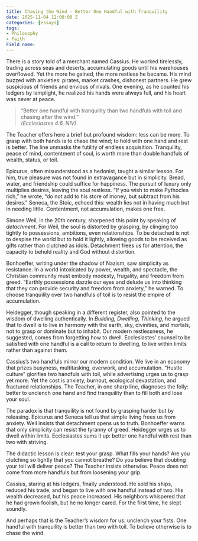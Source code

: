 ```yaml
---
title: Chasing the Wind - Better One Handful with Tranquility  
date: 2025-11-04 12:00:00 Z
categories: [essays]
tags:
- Philosophy
- Faith
Field name: 
---
```

There is a story told of a merchant named Cassius. He worked tirelessly, trading across seas and deserts, accumulating goods until his warehouses overflowed. Yet the more he gained, the more restless he became. His mind buzzed with anxieties: pirates, market crashes, dishonest partners. He grew suspicious of friends and envious of rivals. One evening, as he counted his ledgers by lamplight, he realized his hands were always full, and his heart was never at peace.  

> “Better one handful with tranquility than two handfuls with toil and chasing after the wind.”  
> *(Ecclesiastes 4:6, NIV)*  

The Teacher offers here a brief but profound wisdom: less can be more. To grasp with both hands is to chase the wind; to hold with one hand and rest is better. The line unmasks the futility of endless acquisition. Tranquility, peace of mind, contentment of soul, is worth more than double handfuls of wealth, status, or toil.  

Epicurus, often misunderstood as a hedonist, taught a similar lesson. For him, true pleasure was not found in extravagance but in simplicity. Bread, water, and friendship could suffice for happiness. The pursuit of luxury only multiplies desires, leaving the soul restless. “If you wish to make Pythocles rich,” he wrote, “do not add to his store of money, but subtract from his desires.” Seneca, the Stoic, echoed this: wealth lies not in having much but in needing little. Contentment, not accumulation, makes one free.  

Simone Weil, in the 20th century, sharpened this point by speaking of *detachment*. For Weil, the soul is distorted by grasping, by clinging too tightly to possessions, ambitions, even relationships. To be detached is not to despise the world but to hold it lightly, allowing goods to be received as gifts rather than clutched as idols. Detachment frees us for attention, the capacity to behold reality and God without distortion.  

Bonhoeffer, writing under the shadow of Nazism, saw simplicity as resistance. In a world intoxicated by power, wealth, and spectacle, the Christian community must embody modesty, frugality, and freedom from greed. “Earthly possessions dazzle our eyes and delude us into thinking that they can provide security and freedom from anxiety,” he warned. To choose tranquility over two handfuls of toil is to resist the empire of accumulation.  

Heidegger, though speaking in a different register, also pointed to the wisdom of dwelling authentically. In *Building, Dwelling, Thinking*, he argued that to dwell is to live in harmony with the earth, sky, divinities, and mortals, not to grasp or dominate but to inhabit. Our modern restlessness, he suggested, comes from forgetting how to dwell. Ecclesiastes’ counsel to be satisfied with one handful is a call to return to dwelling, to live within limits rather than against them.  

Cassius’s two handfuls mirror our modern condition. We live in an economy that prizes busyness, multitasking, overwork, and accumulation. “Hustle culture” glorifies two handfuls with toil, while advertising urges us to grasp yet more. Yet the cost is anxiety, burnout, ecological devastation, and fractured relationships. The Teacher, in one sharp line, diagnoses the folly: better to unclench one hand and find tranquility than to fill both and lose your soul.  

The paradox is that tranquility is not found by grasping harder but by releasing. Epicurus and Seneca tell us that simple living frees us from anxiety. Weil insists that detachment opens us to truth. Bonhoeffer warns that only simplicity can resist the tyranny of greed. Heidegger urges us to dwell within limits. Ecclesiastes sums it up: better one handful with rest than two with striving.  

The didactic lesson is clear: test your grasp. What fills your hands? Are you clutching so tightly that you cannot breathe? Do you believe that doubling your toil will deliver peace? The Teacher insists otherwise. Peace does not come from more handfuls but from loosening your grip.  

Cassius, staring at his ledgers, finally understood. He sold his ships, reduced his trade, and began to live with one handful instead of two. His wealth decreased, but his peace increased. His neighbors whispered that he had grown foolish, but he no longer cared. For the first time, he slept soundly.  

And perhaps that is the Teacher’s wisdom for us: unclench your fists. One handful with tranquility is better than two with toil. To believe otherwise is to chase the wind.  
